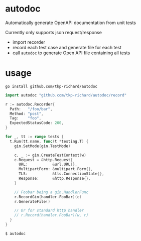 # autodoc
Automatically generate OpenAPI documentation from unit tests

Currently only supports json request/response

- import recorder
- record each test case and generate file for each test
- call `autodoc` to generate Open API file containing all tests

# usage

```
go install github.com/tkp-richard/autodoc
```

```go
import autodoc "github.com/tkp-richard/autodoc/record"
```

```go
r := autodoc.Recorder{
  Path:   "/foo/bar",
  Method: "post",
  Tag:    "foo",
  ExpectedStatusCode: 200,
}

for _, tt := range tests {
  t.Run(tt.name, func(t *testing.T) {
    gin.SetMode(gin.TestMode)

    c, _ := gin.CreateTestContext(w)
    c.Request = &http.Request{
      URL:           &url.URL{},
      MultipartForm: &multipart.Form{},
      TLS:           &tls.ConnectionState{},
      Response:      &http.Response{},
    }

    // Foobar being a gin.HandlerFunc
    r.RecordGin(handler.FooBar)(c)
    r.GenerateFile()

    // Or for standard http handler
    // r.Record(handler.FooBar)(w, r)
  }
}
```

```bash
$ autodoc
```